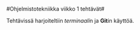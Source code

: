 #Ohjelmistotekniikka viikko 1 tehtävät#

Tehtävissä harjoiteltiin *terminaali*n ja **Git**in käyttöä.


